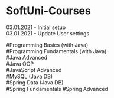 # SoftUni-Courses

03.01.2021 - Initial setup  
03.01.2021 - Update User settings  

#Programming Basics (with Java)  
#Programming Fundamentals (with Java)  
#Java Advanced  
#Java OOP  
#JavaScript Advanced  
#MySQL (Java DB)  
#Spring Data (Java DB)  
#Spring Fundamentals
#Spring Advanced
